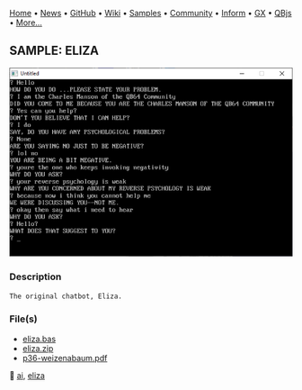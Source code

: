 [Home](https://qb64.com) • [News](../../news.md) • [GitHub](https://github.com/QB64Official/qb64) • [Wiki](https://github.com/QB64Official/qb64/wiki) • [Samples](../../samples.md) • [Community](../../community.md) • [Inform](../../inform.md) • [GX](../../gx.md) • [QBjs](../../qbjs.md) • [More...](../../more.md)

## SAMPLE: ELIZA

![screenshot.png](img/screenshot.png)

### Description

```text
The original chatbot, Eliza.
```

### File(s)

* [eliza.bas](src/eliza.bas)
* [eliza.zip](src/eliza.zip)
* [p36-weizenabaum.pdf](src/p36-weizenabaum.pdf)

🔗 [ai](../ai.md), [eliza](../eliza.md)
